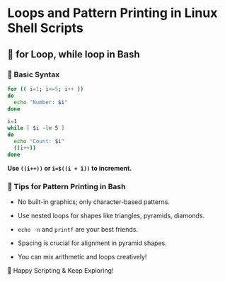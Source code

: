 # Loops and Pattern Printing in Linux Shell Scripts

## 🔂 for Loop, while loop in Bash

### 🔸 Basic Syntax
```bash
for (( i=1; i<=5; i++ ))
do
  echo "Number: $i"
done

i=1
while [ $i -le 5 ]
do
  echo "Count: $i"
  ((i++))
done

```

**Use `((i++))` or `i=$((i + 1))` to increment.**

### 🧠 Tips for Pattern Printing in Bash
* No built-in graphics; only character-based patterns.

* Use nested loops for shapes like triangles, pyramids, diamonds.

* `echo -n` and `printf` are your best friends.

* Spacing is crucial for alignment in pyramid shapes.

* You can mix arithmetic and loops creatively!

🎉 Happy Scripting & Keep Exploring!
